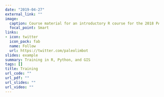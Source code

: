 ```yaml
---
date: "2019-04-27"
external_link: ""
image:
  caption: Course material for an introductory R course for the 2018 PALS conference.
  focal_point: Smart
links:
- icon: twitter
  icon_pack: fab
  name: Follow
  url: https://twitter.com/paleolimbot
slides: example
summary: Training in R, Python, and GIS
tags: []
title: Training
url_code: ""
url_pdf: ""
url_slides: ""
url_video: ""
---
```

